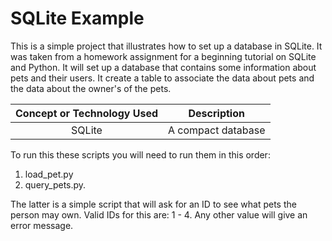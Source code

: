 # SQLite Example

This is a simple project that illustrates how to set up a database in SQLite. It was taken from a homework assignment for a beginning tutorial on SQLite and Python.  It will set up a database that contains some information about pets and their users.  It create a table to associate the data about pets and the data about the owner's of the pets. 
 
 **Concept or Technology Used**|**Description**
:-----:|:-----:
SQLite| A compact database

To run this these scripts you will need to run them in this order:
1. load_pet.py 
2. query_pets.py.  

The latter is a simple script that will ask for an ID to see what pets the person may own.  Valid IDs for this are: 1 - 4.  Any other value will give an error message.
